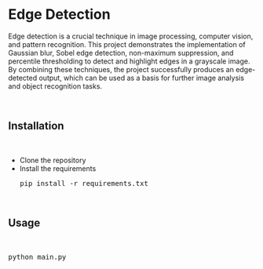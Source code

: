 # **Edge Detection**

Edge detection is a crucial technique in image processing, computer vision, and pattern recognition. This project demonstrates the implementation of Gaussian blur, Sobel edge detection, non-maximum suppression, and percentile thresholding to detect and highlight edges in a grayscale image. By combining these techniques, the project successfully produces an edge-detected output, which can be used as a basis for further image analysis and object recognition tasks.

<br>

## Installation
<br>
<ul>
<li>Clone the repository</li>
<li>Install the requirements</li>
<pre>pip install -r requirements.txt</pre>
</ul>

<br>

## Usage
<br>

<pre>python main.py</pre>

<br>

